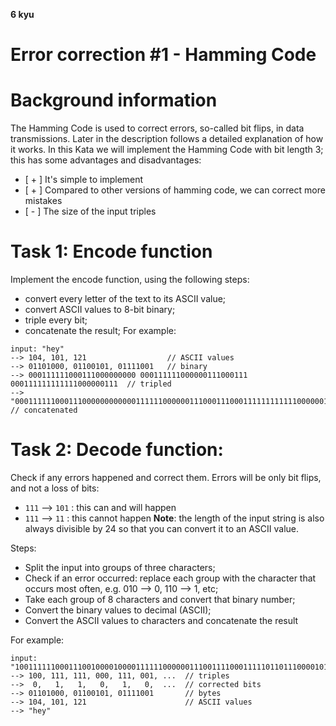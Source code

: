 **6 kyu**
# Error correction #1 - Hamming Code
# Background information
The Hamming Code is used to correct errors, so-called bit flips, in data transmissions. Later in the description follows a detailed explanation of how it works.
In this Kata we will implement the Hamming Code with bit length 3; this has some advantages and disadvantages:

- [ + ] It's simple to implement
- [ + ] Compared to other versions of hamming code, we can correct more mistakes
- [ - ] The size of the input triples
# Task 1: Encode function
Implement the encode function, using the following steps:

- convert every letter of the text to its ASCII value;
- convert ASCII values to 8-bit binary;
- triple every bit;
- concatenate the result;
For example:
```
input: "hey"
--> 104, 101, 121                  // ASCII values
--> 01101000, 01100101, 01111001   // binary
--> 000111111000111000000000 000111111000000111000111 000111111111111000000111  // tripled
--> "000111111000111000000000000111111000000111000111000111111111111000000111"  // concatenated
```
# Task 2: Decode function:
Check if any errors happened and correct them. Errors will be only bit flips, and not a loss of bits:

- `111` --> `101` : this can and will happen
- `111` --> `11` : this cannot happen
**Note**: the length of the input string is also always divisible by 24 so that you can convert it to an ASCII value.

Steps:

- Split the input into groups of three characters;
- Check if an error occurred: replace each group with the character that occurs most often, e.g. 010 --> 0, 110 --> 1, etc;
- Take each group of 8 characters and convert that binary number;
- Convert the binary values to decimal (ASCII);
- Convert the ASCII values to characters and concatenate the result

For example:
```
input: "100111111000111001000010000111111000000111001111000111110110111000010111"
--> 100, 111, 111, 000, 111, 001, ...  // triples
-->  0,   1,   1,   0,   1,   0,  ...  // corrected bits
--> 01101000, 01100101, 01111001       // bytes
--> 104, 101, 121                      // ASCII values
--> "hey"
```
